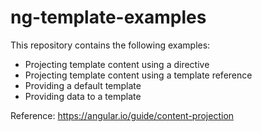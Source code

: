 # ng-template-examples

This repository contains the following examples:
- Projecting template content using a directive
- Projecting template content using a template reference
- Providing a default template
- Providing data to a template

Reference: https://angular.io/guide/content-projection